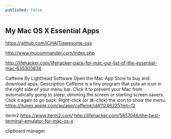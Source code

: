 ```yaml
---
published: false
---
```







## My Mac OS X Essential Apps

https://github.com/iCHAIT/awesome-osx

http://www.mucommander.com/index.php



http://lifehacker.com/lifehacker-pack-for-mac-our-list-of-the-essential-mac-635303836


Caffeine
By Lighthead Software
Open the Mac App Store to buy and download apps.
Description
Caffeine is a tiny program that puts an icon in the right side of your menu bar. Click it to prevent your Mac from automatically going to sleep, dimming the screen or starting screen savers. Click it again to go back. Right-click (or ⌘-click) the icon to show the menu.
https://itunes.apple.com/au/app/caffeine/id411246225?mt=12

iterm2
https://www.iterm2.com/
http://lifehacker.com/5857046/the-best-terminal-emulator-for-mac-os-x

clipboard manager

